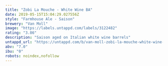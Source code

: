 ```yaml
---
title: "Zobi La Mouche - White Wine BA"
date: 2019-05-15T15:04:29.027556Z
style: "Farmhouse Ale - Saison"
brewery: "Van Moll"
image: "https://labels.untappd.com/labels/3122482"
rating: "3.86"
description: "Saison aged on Italian white wine barrels"
untappd_url: "https://untappd.com/b/van-moll-zobi-la-mouche-white-wine-ba/3122482"
abv: "7.0"
ibu: "0"
robots: noindex,nofollow
---
```

